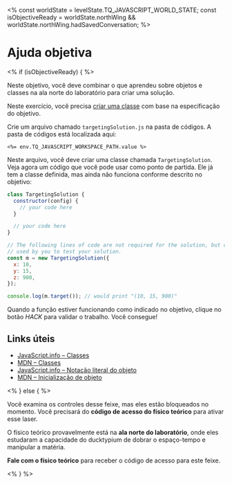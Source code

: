 \<% const worldState = levelState.TQ_JAVASCRIPT_WORLD_STATE; const isObjectiveReady = worldState.northWing \&\& worldState.northWing.hadSavedConversation; %>

# Ajuda objetiva

\<% if (isObjectiveReady) { %>

Neste objetivo, você deve combinar o que aprendeu sobre objetos e classes na ala norte do laboratório para criar uma solução.

Neste exercício, você precisa [criar uma classe](https://javascript.info/class) com base na especificação do objetivo.

Crie um arquivo chamado `targetingSolution.js` na pasta de códigos. A pasta de códigos está localizada aqui:

`<%= env.TQ_JAVASCRIPT_WORKSPACE_PATH.value %>`

Neste arquivo, você deve criar uma classe chamada `TargetingSolution`. Veja agora um código que você pode usar como ponto de partida. Ele já tem a classe definida, mas ainda não funciona conforme descrito no objetivo:

```js
class TargetingSolution {
  constructor(config) {
    // your code here
  }

  // your code here
}

// The following lines of code are not required for the solution, but can be
// used by you to test your solution.
const m = new TargetingSolution({
  x: 10,
  y: 15,
  z: 900,
});

console.log(m.target()); // would print "(10, 15, 900)"
```

Quando a função estiver funcionando como indicado no objetivo, clique no botão _HACK_ para validar o trabalho. Você consegue!

## Links úteis

- [JavaScript.info – Classes](https://javascript.info/class)
- [MDN – Classes](https://developer.mozilla.org/en-US/docs/Web/JavaScript/Reference/Classes)
- [JavaScript.info – Notação literal do objeto](https://javascript.info/object#literals-and-properties)
- [MDN – Inicialização de objeto](https://developer.mozilla.org/en-US/docs/Web/JavaScript/Reference/Operators/Object_initializer)

\<% } else { %>

Você examina os controles desse feixe, mas eles estão bloqueados no momento. Você precisará do **código de acesso do físico teórico** para ativar esse laser.

O físico teórico provavelmente está na **ala norte do laboratório**, onde eles estudaram a capacidade do ducktypium de dobrar o espaço-tempo e manipular a matéria.

**Fale com o físico teórico** para receber o código de acesso para este feixe.

\<% } %>